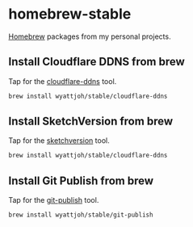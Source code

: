 # homebrew-stable

[Homebrew](https://brew.sh) packages from my personal projects.

## Install Cloudflare DDNS from brew

Tap for the [cloudflare-ddns](https://github.com/wyattjoh/cloudflare-ddns/) tool.

```sh
brew install wyattjoh/stable/cloudflare-ddns
```

## Install SketchVersion from brew

Tap for the [sketchversion](https://github.com/wyattjoh/sketchversion/) tool.

```sh
brew install wyattjoh/stable/cloudflare-ddns
```

## Install Git Publish from brew

Tap for the [git-publish](https://github.com/wyattjoh/git-publish/) tool.

```sh
brew install wyattjoh/stable/git-publish
```
